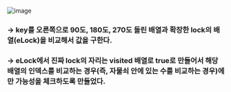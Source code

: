 ![image](https://user-images.githubusercontent.com/81174840/231662168-0b4b90b1-06ef-4543-a717-8282379b06fc.png)

### → key를 오른쪽으로 90도, 180도, 270도 돌린 배열과 확장한 lock의 배열(eLock)을 비교해서 값을 구한다.
### → eLock에서 진짜 lock의 자리는 visited 배열로 true로 만들어서 해당 배열의 인덱스를 비교하는 경우(즉, 자물쇠 안에 있는 수를 비교하는 경우)에만 가능성을 체크하도록 만들었다.
